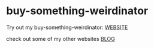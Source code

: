 # buy-something-weirdinator

Try out my buy-something-weirdinator: [WEBSITE](https://replit.com/@ronald-luo/buy-something-weirdinator)

check out some of my other websites [BLOG](https://www.ronald-luo.com/blog/100-websites)
